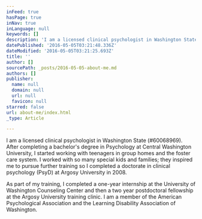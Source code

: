 ```yaml
---
inFeed: true
hasPage: true
inNav: true
inLanguage: null
keywords: []
description: 'I am a licensed clinical psychologist in Washington State (#60068969). After completing a bachelor’s degree in Psychology at Central Washington University, I started working with teenagers in group homes and the foster care system. I worked with so many special kids and families; they inspired me to pursue further training so I completed a doctorate in clinical psychology (PsyD) at Argosy University in 2008. '
datePublished: '2016-05-05T03:21:48.336Z'
dateModified: '2016-05-05T03:21:25.693Z'
title: ''
author: []
sourcePath: _posts/2016-05-05-about-me.md
authors: []
publisher:
  name: null
  domain: null
  url: null
  favicon: null
starred: false
url: about-me/index.html
_type: Article

---
```

I am a licensed clinical psychologist in Washington State (\#60068969). After completing a bachelor's degree in Psychology at Central Washington University, I started working with teenagers in group homes and the foster care system. I worked with so many special kids and families; they inspired me to pursue further training so I completed a doctorate in clinical psychology (PsyD) at Argosy University in 2008\. 

As part of my training, I completed a one-year internship at the University of Washington Counseling Center and then a two year postdoctoral fellowship at the Argosy University training clinic. I am a member of the American Psychological Association and the Learning Disability Association of Washington.